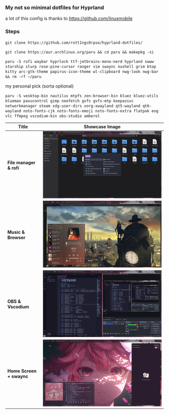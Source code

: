 ### My not so minimal dotfiles for Hyprland

a lot of this config is thanks to 
https://github.com/linuxmobile

### Steps

```
git clone https://github.com/rott1ngc0rpse/hyprland-dotfiles/
```

```
git clone https://aur.archlinux.org/paru && cd paru && makepkg -si
```

```
paru -S rofi waybar hyprlock ttf-jetbrains-mono-nerd hyprland swww starship slurp rose-pine-cursor ranger vim swaync nushell grim btop kitty arc-gtk-theme papirus-icon-theme wl-clipboard nwg-look nwg-bar && rm -rf ~/paru
```

my personal pick (sorta optional)
```
paru -S vesktop-bin nautilus mtpfs zen-browser-bin bluez bluez-utils blueman pavucontrol gimp neofetch gvfs gvfs-mtp keepassxc networkmanager steam xdg-user-dirs xorg-xwayland qt5-wayland qt6-wayland noto-fonts-cjk noto-fonts-emoji noto-fonts-extra flatpak eog vlc ffmpeg vscodium-bin obs-studio amberol
```

| Title                            | Showcase Image                 |
|---------------------------------|--------------------------------|
| **File manager & rofi**         | ![Image 1](Screenshots/1.png)  |
| **Music & Browser**             | ![Image 2](Screenshots/2.png)  |
| **OBS & Vscodium**              | ![Image 3](Screenshots/3.png)  |
| **Home Screen + swaync**        | ![Image 4](Screenshots/4.png)  |



